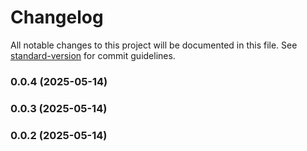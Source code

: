 # Changelog

All notable changes to this project will be documented in this file. See [standard-version](https://github.com/conventional-changelog/standard-version) for commit guidelines.

### 0.0.4 (2025-05-14)

### 0.0.3 (2025-05-14)

### 0.0.2 (2025-05-14)

